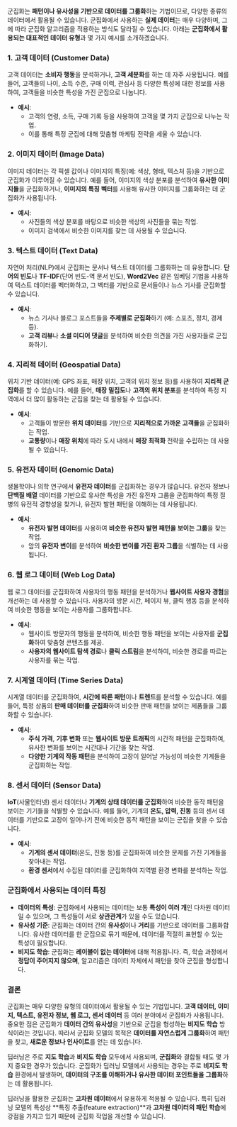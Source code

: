 
군집화는 **패턴이나 유사성을 기반으로 데이터를 그룹화**하는 기법이므로, 다양한 종류의 데이터에서 활용될 수 있습니다. 군집화에서 사용하는 **실제 데이터**는 매우 다양하며, 그에 따라 군집화 알고리즘을 적용하는 방식도 달라질 수 있습니다. 아래는 **군집화에서 활용되는 대표적인 데이터 유형**과 몇 가지 예시를 소개하겠습니다.

### 1. **고객 데이터 (Customer Data)**

고객 데이터는 **소비자 행동**을 분석하거나, **고객 세분화**를 하는 데 자주 사용됩니다. 예를 들어, 고객들의 나이, 소득 수준, 구매 이력, 관심사 등 다양한 특성에 대한 정보를 사용하여, 고객들을 비슷한 특성을 가진 군집으로 나눕니다.

- **예시**:
  - 고객의 연령, 소득, 구매 기록 등을 사용하여 고객을 몇 가지 군집으로 나누는 작업.
  - 이를 통해 특정 군집에 대해 맞춤형 마케팅 전략을 세울 수 있습니다.

### 2. **이미지 데이터 (Image Data)**

이미지 데이터는 각 픽셀 값이나 이미지의 특징(예: 색상, 형태, 텍스처 등)을 기반으로 군집화가 이루어질 수 있습니다. 예를 들어, 이미지의 색상 분포를 분석하여 **유사한 이미지들**을 군집화하거나, **이미지의 특징 벡터**를 사용해 유사한 이미지를 그룹화하는 데 군집화가 사용됩니다.

- **예시**:
  - 사진들의 색상 분포를 바탕으로 비슷한 색상의 사진들을 묶는 작업.
  - 이미지 검색에서 비슷한 이미지를 찾는 데 사용될 수 있습니다.

### 3. **텍스트 데이터 (Text Data)**

자연어 처리(NLP)에서 군집화는 문서나 텍스트 데이터를 그룹화하는 데 유용합니다. **단어의 빈도**나 **TF-IDF**(단어 빈도-역 문서 빈도), **Word2Vec** 같은 임베딩 기법을 사용하여 텍스트 데이터를 벡터화하고, 그 벡터를 기반으로 문서들이나 뉴스 기사를 군집화할 수 있습니다.

- **예시**:
  - 뉴스 기사나 블로그 포스트들을 **주제별로 군집화**하기 (예: 스포츠, 정치, 경제 등).
  - **고객 리뷰**나 **소셜 미디어 댓글**을 분석하여 비슷한 의견을 가진 사용자들로 군집화하기.

### 4. **지리적 데이터 (Geospatial Data)**

위치 기반 데이터(예: GPS 좌표, 매장 위치, 고객의 위치 정보 등)를 사용하여 **지리적 군집화**를 할 수 있습니다. 예를 들어, **매장 밀집도**나 **고객의 위치 분포**를 분석하여 특정 지역에서 더 많이 활동하는 군집을 찾는 데 활용될 수 있습니다.

- **예시**:
  - 고객들이 방문한 **위치 데이터**를 기반으로 **지리적으로 가까운 고객들**을 군집화하는 작업.
  - **교통량**이나 **매장 위치**에 따라 도시 내에서 **매장 최적화** 전략을 수립하는 데 사용될 수 있습니다.

### 5. **유전자 데이터 (Genomic Data)**

생물학이나 의학 연구에서 **유전자 데이터**를 군집화하는 경우가 많습니다. 유전자 정보나 **단백질 배열** 데이터를 기반으로 유사한 특성을 가진 유전자 그룹을 군집화하여 특정 질병의 유전적 경향성을 찾거나, 유전자 발현 패턴을 이해하는 데 사용됩니다.

- **예시**:
  - **유전자 발현 데이터**를 사용하여 **비슷한 유전자 발현 패턴을 보이는 그룹**을 찾는 작업.
  - 암의 **유전자 변이**를 분석하여 **비슷한 변이를 가진 환자 그룹**을 식별하는 데 사용됩니다.

### 6. **웹 로그 데이터 (Web Log Data)**

웹 로그 데이터를 군집화하여 사용자의 행동 패턴을 분석하거나 **웹사이트 사용자 경험**을 개선하는 데 사용할 수 있습니다. 사용자의 방문 시간, 페이지 뷰, 클릭 행동 등을 분석하여 비슷한 행동을 보이는 사용자를 그룹화합니다.

- **예시**:
  - 웹사이트 방문자의 행동을 분석하여, 비슷한 행동 패턴을 보이는 사용자를 **군집화**하여 맞춤형 콘텐츠를 제공.
  - **사용자의 웹사이트 탐색 경로**나 **클릭 스트림**을 분석하여, 비슷한 경로를 따르는 사용자를 묶는 작업.

### 7. **시계열 데이터 (Time Series Data)**

시계열 데이터를 군집화하여, **시간에 따른 패턴**이나 **트렌드**를 분석할 수 있습니다. 예를 들어, 특정 상품의 **판매 데이터를 군집화**하여 비슷한 판매 패턴을 보이는 제품들을 그룹화할 수 있습니다.

- **예시**:
  - **주식 가격**, **기후 변화** 또는 **웹사이트 방문 트래픽**의 시간적 패턴을 군집화하여, 유사한 변화를 보이는 시간대나 기간을 찾는 작업.
  - **다양한 기계의 작동 패턴**을 분석하여 고장이 일어날 가능성이 비슷한 기계들을 군집화하는 작업.

### 8. **센서 데이터 (Sensor Data)**

**IoT**(사물인터넷) 센서 데이터나 **기계의 상태 데이터를 군집화**하여 비슷한 동작 패턴을 보이는 기기들을 식별할 수 있습니다. 예를 들어, 기계의 **온도, 압력, 진동** 등의 센서 데이터를 기반으로 고장이 일어나기 전에 비슷한 동작 패턴을 보이는 군집을 찾을 수 있습니다.

- **예시**:
  - **기계의 센서 데이터**(온도, 진동 등)를 군집화하여 비슷한 문제를 가진 기계들을 찾아내는 작업.
  - **환경 센서**에서 수집된 데이터를 군집화하여 지역별 환경 변화를 분석하는 작업.

### 군집화에서 사용되는 데이터 특징

- **데이터의 특성**: 군집화에서 사용되는 데이터는 보통 **특성이 여러 개**인 다차원 데이터일 수 있으며, 그 특성들이 서로 **상관관계**가 있을 수도 있습니다.
- **유사성 기준**: 군집화는 데이터 간의 **유사성**이나 **거리**를 기반으로 데이터를 그룹화합니다. 유사한 데이터를 한 군집으로 묶기 때문에, 데이터를 적절히 표현할 수 있는 특성이 필요합니다.
- **비지도 학습**: 군집화는 **레이블이 없는 데이터**에 대해 적용됩니다. 즉, 학습 과정에서 **정답이 주어지지 않으며**, 알고리즘은 데이터 자체에서 패턴을 찾아 군집을 형성합니다.

### 결론

군집화는 매우 다양한 유형의 데이터에서 활용될 수 있는 기법입니다. **고객 데이터, 이미지, 텍스트, 유전자 정보, 웹 로그, 센서 데이터** 등 여러 분야에서 군집화가 사용됩니다. 중요한 점은 군집화가 **데이터 간의 유사성**을 기반으로 군집을 형성하는 **비지도 학습** 방식이라는 것입니다. 따라서 군집화 모델의 목적은 **데이터를 자연스럽게 그룹화**하여 패턴을 찾고, **새로운 정보나 인사이트**를 얻는 데 있습니다.



딥러닝은 주로 **지도 학습**과 **비지도 학습** 모두에서 사용되며, **군집화**와 결합될 때도 몇 가지 중요한 경우가 있습니다. 군집화가 딥러닝 모델에서 사용되는 경우는 주로 **비지도 학습** 환경에서 발생하며, **데이터의 구조를 이해하거나 유사한 데이터 포인트들을 그룹화**하는 데 활용됩니다.

딥러닝을 활용한 군집화는 **고차원 데이터**에서 유용하게 적용될 수 있습니다. 특히 딥러닝 모델의 특성상 **특징 추출(feature extraction)**과 **고차원 데이터의 패턴 학습**에 강점을 가지고 있기 때문에 군집화 작업을 개선할 수 있습니다.

